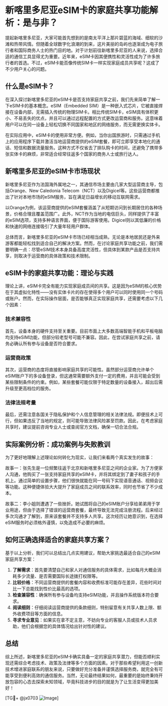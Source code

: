 # 新喀里多尼亚eSIM卡的家庭共享功能解析：是与非？

提起新喀里多尼亚，大家可能首先想到的是南太平洋上那片碧蓝的海域、细软的沙滩和热带风情。但随着全球数字化浪潮的到来，这片美丽的岛屿也逐渐成为电子旅行者和国际商务人士的热门目的地。对于计划前往新喀里多尼亚的人来说，选择合适的通信工具显得尤为重要。近年来，eSIM卡因其便携性和灵活性成为了许多旅行者的首选。不过，eSIM卡能否像传统SIM卡一样实现家庭成员共享呢？这成了不少用户关心的问题。

## 什么是eSIM卡？

在深入探讨新喀里多尼亚的eSIM卡是否支持家庭共享之前，我们先来简单了解一下eSIM卡的基本概念。eSIM（Embedded SIM）是一种嵌入式芯片，它被直接焊接在设备内部，无需插入传统的物理SIM卡。相比传统SIM卡，eSIM具有体积更小、不易丢失的优点，并且可以通过远程配置的方式更改运营商和服务。这意味着用户可以在同一设备上轻松切换不同国家和地区的网络服务，而无需更换实体卡。

在实际应用中，eSIM卡的使用非常方便。例如，当你出国旅游时，只需通过手机上的应用程序下载并激活当地运营商提供的eSIM套餐，即可立即享受本地化的通话、短信和数据流量服务。这种方式不仅省去了排队购卡的时间，还避免了携带多张实体卡的麻烦，非常适合经常往返多个国家的商务人士或旅行达人。

## 新喀里多尼亚的eSIM卡市场现状

新喀里多尼亚作为法国海外属地之一，其通信市场主要由几家大型运营商主导，包括Orange、New Caledonia Telecom（NCT）以及Digicel等。这些运营商都推出了针对本地市场的eSIM服务，旨在满足日益增长的移动互联网需求。

以Orange为例，该运营商提供的eSIM套餐涵盖了从短期访问到长期居住的各种场景，价格合理且覆盖范围广。此外，NCT作为当地的电信巨头，同样提供了丰富的eSIM选项，支持多种语言界面，便于国际游客使用。Digicel则以其低廉的价格和快速的网络连接吸引了大量年轻用户群体。

总体而言，新喀里多尼亚的eSIM卡市场已经相当成熟，无论是本地居民还是外来游客都能轻松找到适合自己的解决方案。然而，在讨论家庭共享功能之前，我们需要明确一点：尽管eSIM技术本身具备高度灵活性，但具体到某款产品是否支持共享，则取决于运营商的具体政策和技术限制。

## eSIM卡的家庭共享功能：理论与实践

理论上讲，eSIM卡完全有能力实现家庭成员间的共享。这是因为eSIM的核心优势在于其虚拟化特性——没有实体卡片的存在使得多个用户可以同时使用同一个号码或账户。然而，在实际操作层面，是否能够真正实现家庭共享，还需要考虑以下几个因素：

### 技术兼容性

首先，设备本身的硬件支持至关重要。目前市面上大多数高端智能手机和平板电脑均支持eSIM功能，但部分较老型号可能不兼容。因此，在尝试家庭共享之前，请务必确认所有参与设备是否符合要求。

### 运营商政策

其次，运营商的态度将直接影响家庭共享的可能性。虽然部分运营商允许单个eSIM账户下的多设备登录，但这通常需要额外支付一定的费用，并且可能会受到某些限制条件的约束。例如，某些套餐可能仅限于特定数量的设备接入，超出后需升级至更高档位的服务。

### 法律法规考量

最后，还需注意各国关于隐私保护和个人信息管理的相关法律法规。即便技术上可行，但如果违反了当地的规定，则可能导致法律风险甚至罚款。因此，在考虑家庭共享时，建议提前咨询专业人士或查阅官方文档，确保一切合法合规。

## 实际案例分析：成功案例与失败教训

为了更好地理解上述理论如何转化为现实，让我们来看两个真实发生的故事：

故事一：张先生是一位频繁往返于北京和新喀里多尼亚之间的企业家。为了方便家人沟通，他购买了一张支持家庭共享的eSIM卡，并将其绑定到了妻子和孩子的手机上。通过简单的设置步骤，他们很快就能在同一号码下实现语音通话、视频会议等功能。这种便捷体验大大提升了家庭成员之间的联系效率，同时也节省了不少成本。

故事二：李小姐则遭遇了一些挫折。她试图将自己的eSIM账户分享给弟弟用于学业用途，但由于选择了错误的运营商套餐，最终导致无法完成注册流程。后来经过多次沟通才了解到，原来该套餐并不支持多人共享。这次经历让她意识到，在选择eSIM服务时必须格外谨慎，以免造成不必要的麻烦。

## 如何正确选择适合的家庭共享方案？

基于以上分析，我们可以总结出几点实用建议，帮助大家挑选最适合自己的eSIM家庭共享方案：

1. **了解需求**：首先要清楚自己和家人对通信服务的具体需求，比如每月大概会消耗多少流量、是否需要国际长途拨打权限等。
2. **比较价格**：不同运营商提供的套餐内容和收费标准可能存在差异，花些时间对比一下总能找到性价比最高的选项。
3. **检查兼容性**：确保所有参与设备均支持eSIM功能，并且操作系统版本符合要求。
4. **阅读细则**：仔细阅读运营商提供的条款细则，特别留意有关共享人数上限、额外收费项目等方面的信息。
5. **寻求专业意见**：如果实在拿不定主意，不妨向专业的客服人员或技术人员求助，他们会根据您的具体情况给出针对性的建议。

## 总结

综上所述，新喀里多尼亚的eSIM卡确实具备一定的家庭共享潜力，但能否顺利实现还需综合考虑技术、政策及法律等多个方面的因素。对于那些希望利用这一创新技术增进家庭联系的朋友来说，只要做好充分准备并谨慎选择服务商，就完全有可能享受到便利高效的通信服务。当然，无论最终结果如何，最重要的是始终秉持开放包容的心态去探索未知领域，毕竟科技进步的目的就是为了让生活变得更加美好！

[TG💪+ @jx0703 ![Image](https://github.com/user-attachments/assets/dbca1d08-cadb-493c-b0ec-ad6f7a83f270)]